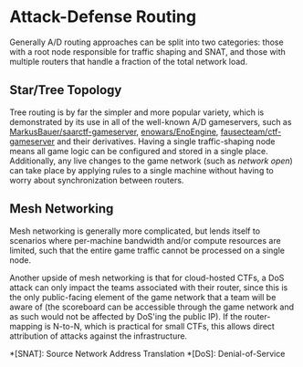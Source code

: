 # Attack-Defense Routing

Generally A/D routing approaches can be split into two categories:
those with a root node responsible for traffic shaping and SNAT, and
those with multiple routers that handle a fraction of the total network load.

## Star/Tree Topology

Tree routing is by far the simpler and more popular variety, which is demonstrated
by its use in all of the well-known A/D gameservers, such as
[MarkusBauer/saarctf-gameserver](https://github.com/MarkusBauer/saarctf-gameserver),
[enowars/EnoEngine](https://github.com/enowars/EnoEngine),
[fausecteam/ctf-gameserver](https://github.com/fausecteam/ctf-gameserver)
and their derivatives. Having a single traffic-shaping node means all
game logic can be configured and stored in a single place. Additionally,
any live changes to the game network (such as *network open*) can take place
by applying rules to a single machine without having to worry about
synchronization between routers.

## Mesh Networking

Mesh networking is generally more complicated, but lends itself to scenarios
where per-machine bandwidth and/or compute resources are limited, such that
the entire game traffic cannot be processed on a single node.

Another upside of mesh networking is that for cloud-hosted CTFs, a DoS
attack can only impact the teams associated with their router, since this
is the only public-facing element of the game network that a team will be
aware of (the scoreboard can be accessible through the game network and as such
would not be affected by DoS'ing the public IP). If the router-mapping is N-to-N,
which is practical for small CTFs, this allows direct attribution of attacks
against the infrastructure.

*[SNAT]: Source Network Address Translation
*[DoS]: Denial-of-Service
